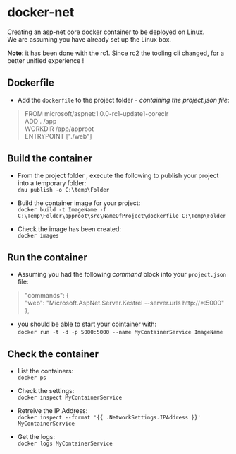 # docker-net

 Creating an asp-net core docker container to be deployed on Linux.  
 We are assuming you have already set up the Linux box.

 **Note**: it has been done with the rc1. Since rc2 the tooling cli changed, for a better unified experience !
 
## Dockerfile

 * Add the `dockerfile` to the project folder - _containing the project.json file_:

  >FROM microsoft/aspnet:1.0.0-rc1-update1-coreclr  
  >ADD . /app  
  >WORKDIR /app/approot  
  >ENTRYPOINT ["./web"]  

## Build the container

 * From the project folder , execute the following to publish your project into a temporary folder:  
 `dnu publish -o C:\temp\Folder`
 
 * Build the container image for your project:  
 `docker build -t ImageName -f C:\Temp\Folder\approot\src\NameOfProject\dockerfile C:\Temp\Folder`
 
 * Check the image has been created:  
 `docker images`
 
## Run the container

 * Assuming you had the following _command_ block into your `project.json` file:
 
  > "commands": {  
  >  "web": "Microsoft.AspNet.Server.Kestrel --server.urls http://*:5000"  
  >},  
 
 * you should be able to start your cointainer with:  
 `docker run -t -d -p 5000:5000 --name MyContainerService ImageName`
 
## Check the container

 * List the containers:  
 `docker ps`
 
 * Check the settings:  
 `docker inspect MyContainerService`
 
 * Retreive the IP Address:  
 `docker inspect --format '{{ .NetworkSettings.IPAddress }}' MyContainerService`
 
 * Get the logs:  
 `docker logs MyContainerService`
 
